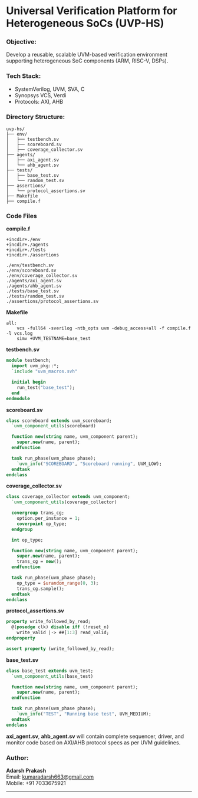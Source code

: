 # Universal Verification Platform for Heterogeneous SoCs (UVP-HS)
### Objective:
Develop a reusable, scalable UVM-based verification environment supporting heterogeneous SoC components (ARM, RISC-V, DSPs).

### Tech Stack:
- SystemVerilog, UVM, SVA, C
- Synopsys VCS, Verdi
- Protocols: AXI, AHB

### Directory Structure:
```
uvp-hs/
├── env/
│   ├── testbench.sv
│   ├── scoreboard.sv
│   ├── coverage_collector.sv
├── agents/
│   ├── axi_agent.sv
│   └── ahb_agent.sv
├── tests/
│   ├── base_test.sv
│   └── random_test.sv
├── assertions/
│   └── protocol_assertions.sv
├── Makefile
├── compile.f
```

### Code Files

**compile.f**
```
+incdir+./env
+incdir+./agents
+incdir+./tests
+incdir+./assertions

./env/testbench.sv
./env/scoreboard.sv
./env/coverage_collector.sv
./agents/axi_agent.sv
./agents/ahb_agent.sv
./tests/base_test.sv
./tests/random_test.sv
./assertions/protocol_assertions.sv
```

**Makefile**
```
all:
	vcs -full64 -sverilog -ntb_opts uvm -debug_access+all -f compile.f -l vcs.log
	simv +UVM_TESTNAME=base_test
```

**testbench.sv**
```systemverilog
module testbench;
  import uvm_pkg::*;
  `include "uvm_macros.svh"

  initial begin
    run_test("base_test");
  end
endmodule
```

**scoreboard.sv**
```systemverilog
class scoreboard extends uvm_scoreboard;
  `uvm_component_utils(scoreboard)

  function new(string name, uvm_component parent);
    super.new(name, parent);
  endfunction

  task run_phase(uvm_phase phase);
    `uvm_info("SCOREBOARD", "Scoreboard running", UVM_LOW);
  endtask
endclass
```

**coverage_collector.sv**
```systemverilog
class coverage_collector extends uvm_component;
  `uvm_component_utils(coverage_collector)

  covergroup trans_cg;
    option.per_instance = 1;
    coverpoint op_type;
  endgroup

  int op_type;

  function new(string name, uvm_component parent);
    super.new(name, parent);
    trans_cg = new();
  endfunction

  task run_phase(uvm_phase phase);
    op_type = $urandom_range(0, 3);
    trans_cg.sample();
  endtask
endclass
```

**protocol_assertions.sv**
```systemverilog
property write_followed_by_read;
  @(posedge clk) disable iff (!reset_n)
    write_valid |-> ##[1:3] read_valid;
endproperty

assert property (write_followed_by_read);
```

**base_test.sv**
```systemverilog
class base_test extends uvm_test;
  `uvm_component_utils(base_test)

  function new(string name, uvm_component parent);
    super.new(name, parent);
  endfunction

  task run_phase(uvm_phase phase);
    `uvm_info("TEST", "Running base test", UVM_MEDIUM);
  endtask
endclass
```

**axi_agent.sv**, **ahb_agent.sv** will contain complete sequencer, driver, and monitor code based on AXI/AHB protocol specs as per UVM guidelines.

### Author:
**Adarsh Prakash**  
Email: kumaradarsh663@gmail.com  
Mobile: +91 7033675921

---

